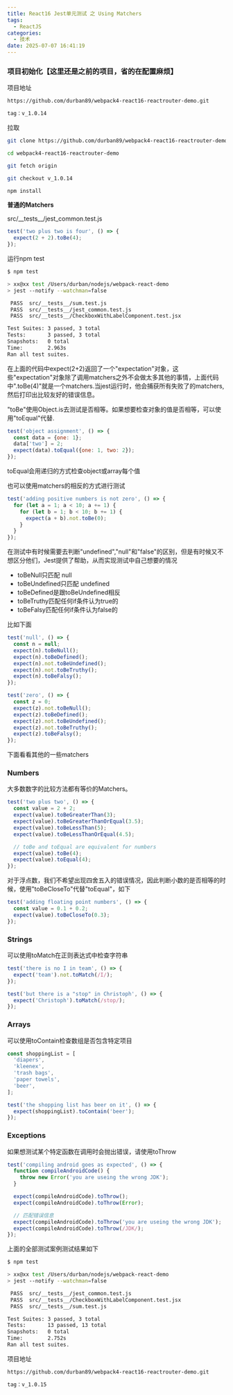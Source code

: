 ```yaml
---
title: React16 Jest单元测试 之 Using Matchers
tags:
  - ReactJS
categories:
  - 技术
date: 2025-07-07 16:41:19
---
```


### **项目初始化【这里还是之前的项目，省的在配置麻烦】**

项目地址

```bash
https://github.com/durban89/webpack4-react16-reactrouter-demo.git

tag：v_1.0.14
```

拉取

```bash
git clone https://github.com/durban89/webpack4-react16-reactrouter-demo.git

cd webpack4-react16-reactrouter-demo

git fetch origin

git checkout v_1.0.14

npm install
```

**普通的Matchers**

src/\_\_tests\_\_/jest\_common.test.js

```js
test('two plus two is four', () => {
  expect(2 + 2).toBe(4);
});
```

运行npm test

```bash
$ npm test

> xx@xx test /Users/durban/nodejs/webpack-react-demo
> jest --notify --watchman=false

 PASS  src/__tests__/sum.test.js
 PASS  src/__tests__/jest_common.test.js
 PASS  src/__tests__/CheckboxWithLabelComponent.test.jsx

Test Suites: 3 passed, 3 total
Tests:       3 passed, 3 total
Snapshots:   0 total
Time:        2.963s
Ran all test suites.
```

在上面的代码中expect(2+2)返回了一个"expectation"对象，这些"expectation"对象除了调用matchers之外不会做太多其他的事情，上面代码中".toBe(4)"就是一个matchers.当jest运行时，他会捕获所有失败了的matchers,然后打印出比较友好的错误信息。

"toBe"使用Object.is去测试是否相等。如果想要检查对象的值是否相等，可以使用"toEqual"代替.

```js
test('object assignment', () => {
  const data = {one: 1};
  data['two'] = 2;
  expect(data).toEqual({one: 1, two: 2});
});
```

toEqual会用递归的方式检查object或array每个值

也可以使用matchers的相反的方式进行测试

```js
test('adding positive numbers is not zero', () => {
  for (let a = 1; a < 10; a += 1) {
    for (let b = 1; b < 10; b += 1) {
      expect(a + b).not.toBe(0);
    }
  }
});
```

在测试中有时候需要去判断"undefined","null"和"false"的区别，但是有时候又不想区分他们，Jest提供了帮助，从而实现测试中自己想要的情况

* toBeNull只匹配 null
* toBeUndefined只匹配 undefined
* toBeDefined是跟toBeUndefined相反
* toBeTruthy匹配任何if条件认为true的
* toBeFalsy匹配任何if条件认为false的

比如下面

```js
test('null', () => {
  const n = null;
  expect(n).toBeNull();
  expect(n).toBeDefined();
  expect(n).not.toBeUndefined();
  expect(n).not.toBeTruthy();
  expect(n).toBeFalsy();
});

test('zero', () => {
  const z = 0;
  expect(z).not.toBeNull();
  expect(z).toBeDefined();
  expect(z).not.toBeUndefined();
  expect(z).not.toBeTruthy();
  expect(z).toBeFalsy();
});
```

下面看看其他的一些matchers

### **Numbers**

大多数数字的比较方法都有等价的Matchers。

```js
test('two plus two', () => {
  const value = 2 + 2;
  expect(value).toBeGreaterThan(3);
  expect(value).toBeGreaterThanOrEqual(3.5);
  expect(value).toBeLessThan(5);
  expect(value).toBeLessThanOrEqual(4.5);

  // toBe and toEqual are equivalent for numbers
  expect(value).toBe(4);
  expect(value).toEqual(4);
});
```

对于浮点数，我们不希望出现四舍五入的错误情况，因此判断小数的是否相等的时候，使用"toBeCloseTo"代替"toEqual"，如下

```js
test('adding floating point numbers', () => {
  const value = 0.1 + 0.2;
  expect(value).toBeCloseTo(0.3);
});
```

### **Strings**

可以使用toMatch在正则表达式中检查字符串

```js
test('there is no I in team', () => {
  expect('team').not.toMatch(/I/);
});

test('but there is a "stop" in Christoph', () => {
  expect('Christoph').toMatch(/stop/);
});
```

### **Arrays**

可以使用toContain检查数组是否包含特定项目

```js
const shoppingList = [
  'diapers',
  'kleenex',
  'trash bags',
  'paper towels',
  'beer',
];

test('the shopping list has beer on it', () => {
  expect(shoppingList).toContain('beer');
});
```

### **Exceptions**

如果想测试某个特定函数在调用时会抛出错误，请使用toThrow

```js
test('compiling android goes as expected', () => {
  function compileAndroidCode() {
    throw new Error('you are useing the wrong JDK');
  }

  expect(compileAndroidCode).toThrow();
  expect(compileAndroidCode).toThrow(Error);

  // 匹配错误信息
  expect(compileAndroidCode).toThrow('you are useing the wrong JDK');
  expect(compileAndroidCode).toThrow(/JDK/);
});
```

上面的全部测试案例测试结果如下

```bash
$ npm test

> xx@xx test /Users/durban/nodejs/webpack-react-demo
> jest --notify --watchman=false

 PASS  src/__tests__/jest_common.test.js
 PASS  src/__tests__/CheckboxWithLabelComponent.test.jsx
 PASS  src/__tests__/sum.test.js

Test Suites: 3 passed, 3 total
Tests:       13 passed, 13 total
Snapshots:   0 total
Time:        2.752s
Ran all test suites.
```

项目地址

```bash
https://github.com/durban89/webpack4-react16-reactrouter-demo.git

tag：v_1.0.15
```
